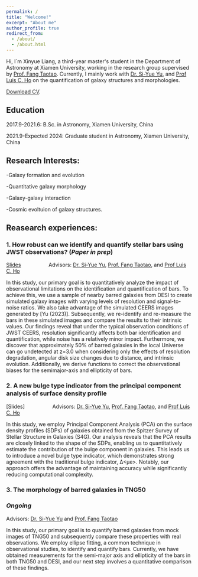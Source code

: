 ```yaml
---
permalink: /
title: "Welcome!"
excerpt: "About me"
author_profile: true
redirect_from: 
  - /about/
  - /about.html
---
```





Hi, I`m Xinyue Liang, a third-year master's student in the Department of Astronomy at Xiamen University, working in the research group supervised by [Prof. Fang Taotao](https://cpst.xmu.edu.cn/eng/info/1203/1212.htm). Currently, I mainly work with [Dr. Si-Yue Yu](https://siyue.github.io/home/), and [Prof Luis C. Ho](http://kavli.pku.edu.cn/~lho/) on the quantification of galaxy structures and morphologies.

[Download CV](../assets/CV_resume.pdf).

## Education
2017.9-2021.6: B.Sc. in Astronomy, Xiamen University, China 

2021.9-Expected 2024: Graduate student in Astronomy, Xiamen University, China

## Research Interests:
-Galaxy formation and evolution 

-Quantitative galaxy morphology 

-Galaxy-galaxy interaction

-Cosmic evoltuion of galaxy structures.


## Reasearch experiences:
### 1. How robust can we identify and quantify stellar bars using JWST observations? (*Paper in prep*)

[Slides](../assets/JWST_simulate_bar.pdf) &nbsp;&nbsp;&nbsp;&nbsp;&nbsp;&nbsp;&nbsp;&nbsp;&nbsp;&nbsp;&nbsp;&nbsp;&nbsp;&nbsp;&nbsp; &nbsp;
Advisors: [Dr. Si-Yue Yu](https://siyue.github.io/home/), [Prof. Fang Taotao](https://cpst.xmu.edu.cn/eng/info/1203/1212.htm), and [Prof Luis C. Ho](http://kavli.pku.edu.cn/~lho/)


In this study, our primary goal is to quantitatively analyze the impact of observational limitations on the identification and quantification of bars. To achieve this, we use a sample of nearby barred galaxies from DESI to create simulated galaxy images with varying levels of resolution and signal-to-noise ratios. We also take advantage of the simulated CEERS images generated by [Yu (2023)]. Subsequently, we re-identify and re-measure the bars in these simulated images and compare the results to their intrinsic values. Our findings reveal that under the typical observation conditions of JWST CEERS, resolution significantly affects both bar identification and quantification, while noise has a relatively minor impact. Furthermore, we discover that approximately 50% of barred galaxies in the local Universe can go undetected at z=3.0 when considering only the effects of resolution degradation, angular disk size changes due to distance, and intrinsic evolution. Additionally, we derive functions to correct the observational biases for the semimajor-axis and ellipticity of bars.

### 2. A new bulge type indicator from the principal component analysis of surface density proﬁle 

[Slides] &nbsp;&nbsp;&nbsp;&nbsp;&nbsp;&nbsp;&nbsp;&nbsp;&nbsp;&nbsp;&nbsp;&nbsp;&nbsp;&nbsp;&nbsp; &nbsp;
Advisors: [Dr. Si-Yue Yu](https://siyue.github.io/home/), [Prof. Fang Taotao](https://cpst.xmu.edu.cn/eng/info/1203/1212.htm), and [Prof Luis C. Ho](http://kavli.pku.edu.cn/~lho/)

In this study, we employ Principal Component Analysis (PCA) on the surface density profiles (SDPs) of galaxies obtained from the Spitzer Survey of Stellar Structure in Galaxies (S4G). Our analysis reveals that the PCA results are closely linked to the shape of the SDPs, enabling us to quantitatively estimate the contribution of the bulge component in galaxies. This leads us to introduce a novel bulge type indicator, which demonstrates strong agreement with the traditional bulge indicator, ∆<µe>. Notably, our approach offers the advantage of maintaining accuracy while significantly reducing computational complexity.


### 3. The morphology of barred galaxies in TNG50 

### *Ongoing* &nbsp;&nbsp;&nbsp;&nbsp;&nbsp;&nbsp;&nbsp;&nbsp;&nbsp;&nbsp;&nbsp;&nbsp;&nbsp;&nbsp;&nbsp; &nbsp;    

Advisors: [Dr. Si-Yue Yu](https://siyue.github.io/home/) and [Prof. Fang Taotao](https://cpst.xmu.edu.cn/eng/info/1203/1212.htm)

In this study, our primary goal is to quantify barred galaxies from mock images of TNG50 and subsequently compare these properties with real observations. We employ ellipse fitting, a common technique in observational studies, to identify and quantify bars. Currently, we have obtained measurements for the semi-major axis and ellipticity of the bars in both TNG50 and DESI, and our next step involves a quantitative comparison of these findings.
